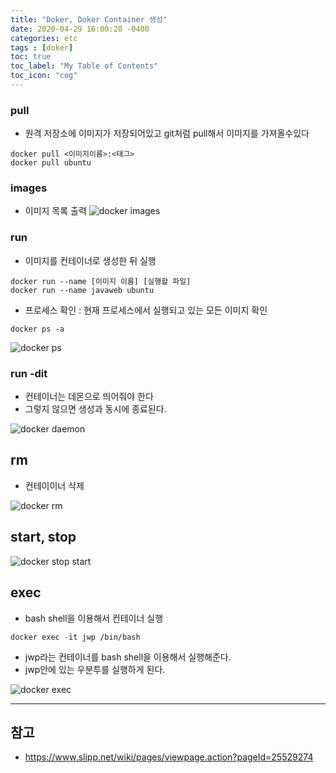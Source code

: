 ```yaml
---
title: "Doker, Doker Container 생성"
date: 2020-04-29 16:00:28 -0400
categories: etc
tags : [doker]
toc: true
toc_label: "My Table of Contents"
toc_icon: "cog"
---
```



### pull
- 원격 저장소에 이미지가 저장되어있고 git처럼 pull해서 이미지를 가져올수있다
```
docker pull <이미지이름>:<태그>
docker pull ubuntu
```

### images
- 이미지 목록 출력
![docker images](https://user-images.githubusercontent.com/55946791/80558828-9f046380-8a16-11ea-8f16-17fd08783f33.JPG)

### run
- 이미지를 컨테이너로 생성한 뒤 실행
```
docker run --name [이미지 이름] [실행할 파일]
docker run --name javaweb ubuntu
```

- 프로세스 확인 : 현재 프로세스에서 실행되고 있는 모든 이미지 확인
```
docker ps -a
```
![docker ps](https://user-images.githubusercontent.com/55946791/80558672-29989300-8a16-11ea-96fe-74de5764c731.JPG)

### run -dit
- 컨테이너는 데몬으로 띄어줘야 한다
- 그렇지 않으면 생성과 동시에 종료된다.

![docker daemon](https://user-images.githubusercontent.com/55946791/80559024-47b2c300-8a17-11ea-9e79-ef88d9879cce.JPG)

## rm
- 컨테이이너 삭제

![docker rm](https://user-images.githubusercontent.com/55946791/80558940-fb678300-8a16-11ea-9e78-84286a6869e5.JPG)

## start, stop

![docker stop start](https://user-images.githubusercontent.com/55946791/80559091-7a5cbb80-8a17-11ea-8340-f50a8e43c277.JPG)

## exec
- bash shell을 이용해서 컨테이너 실행
```
docker exec -it jwp /bin/bash
```
- jwp라는 컨테이너를 bash shell을 이용해서 실행해준다.
- jwp안에 있는 우분투를 실행하게 된다.

![docker exec](https://user-images.githubusercontent.com/55946791/80559213-cad41900-8a17-11ea-920c-ec0116e98fd0.JPG)


---
## 참고
- <https://www.slipp.net/wiki/pages/viewpage.action?pageId=25529274>
